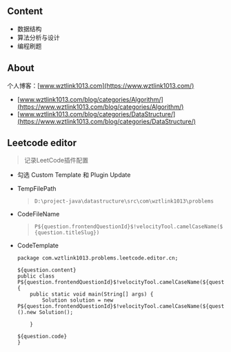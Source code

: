 ## Content
- 数据结构
- 算法分析与设计
- 编程刷题

## About
个人博客：[www.wztlink1013.com](https://www.wztlink1013.com/)

- [www.wztlink1013.com/blog/categories/Algorithm/](https://www.wztlink1013.com/blog/categories/Algorithm/)
- [www.wztlink1013.com/blog/categories/DataStructure/](https://www.wztlink1013.com/blog/categories/DataStructure/)

## Leetcode editor
> 记录LeetCode插件配置

- 勾选 Custom Template 和 Plugin Update
- TempFilePath
  > `D:\project-java\datastructure\src\com\wztlink1013\problems`
- CodeFileName
  > `P${question.frontendQuestionId}$!velocityTool.camelCaseName(${question.titleSlug})`
- CodeTemplate

    ```
    package com.wztlink1013.problems.leetcode.editor.cn;

    ${question.content}
    public class P${question.frontendQuestionId}$!velocityTool.camelCaseName(${question.titleSlug}){
        public static void main(String[] args) {
            Solution solution = new P${question.frontendQuestionId}$!velocityTool.camelCaseName(${question.titleSlug})().new Solution();

        }

    ${question.code}
    }
    ```
